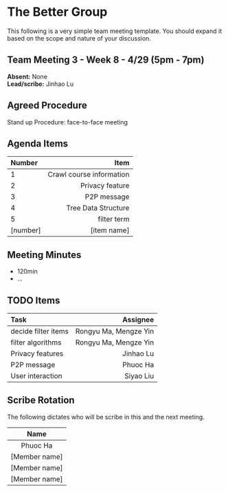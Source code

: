 # The Better Group
This following is a very simple team meeting template. You should expand it based on the scope and nature of your discussion.

## Team Meeting 3 - Week 8  - 4/29 (5pm - 7pm)
**Absent:** None
<br>
**Lead/scribe:** Jinhao Lu

## Agreed Procedure
Stand up Procedure: face-to-face meeting

## Agenda Items
| Number   |                    Item |
|:---------|------------------------:|
| 1        |Crawl course information |
| 2        |         Privacy feature |
| 3        |             P2P message |
| 4        |     Tree Data Structure |
| 5        |             filter term |
| [number] |             [item name] |

## Meeting Minutes
- 120min
- ...

## TODO Items
| Task                |            Assignee |
|:--------------------|--------------------:|
| decide filter items |Rongyu Ma, Mengze Yin|
| filter algorithms   |Rongyu Ma, Mengze Yin|
| Privacy features    |Jinhao Lu            |
| P2P message         |Phuoc Ha             |
| User interaction    |Siyao Liu            |


## Scribe Rotation
The following dictates who will be scribe in this and the next meeting.

|     Name      |
|:-------------:|
|   Phuoc Ha    |
| [Member name] |
| [Member name] |
| [Member name] |
